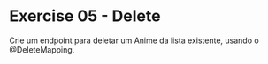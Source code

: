 # Exercise 05 - Delete

Crie um endpoint para deletar um Anime da lista existente, usando o @DeleteMapping.